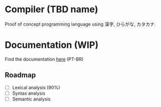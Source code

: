 # Compiler (TBD name)
Proof of concept programming language using 漢字, ひらがな, カタカナ.

# Documentation (WIP)
Find the documentation [here](https://jlabbude.github.io) (PT-BR)

## Roadmap
- [ ] Lexical analysis (90%)
- [ ] Syntax analysis
- [ ] Semantic analysis